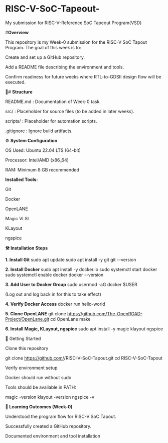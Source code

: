 # RISC-V-SoC-Tapeout-
My submission for RISC-V-Reference SoC Tapeout Program(VSD)

#**Overview**

This repository is my Week-0 submission for the RISC-V SoC Tapout Program.
The goal of this week is to:

Create and set up a GitHub repository.

Add a README file describing the environment and tools.

Confirm readiness for future weeks where RTL-to-GDSII design flow will be executed.

📂# __Structure__

README.md : Documentation of Week-0 task.

src/ : Placeholder for source files (to be added in later weeks).

scripts/ : Placeholder for automation scripts.

.gitignore : Ignore build artifacts.

⚙️ __System Configuration__

OS Used: Ubuntu 22.04 LTS (64-bit)

Processor: Intel/AMD (x86_64)

RAM: Minimum 8 GB recommended

__Installed Tools:__

Git

Docker

OpenLANE

Magic VLSI

KLayout

ngspice

__🛠️ Installation Steps__

__1. Install Git__
sudo apt update
sudo apt install -y git
git --version

__2. Install Docker__
sudo apt install -y docker.io
sudo systemctl start docker
sudo systemctl enable docker
docker --version

__3. Add User to Docker Group__
sudo usermod -aG docker $USER


(Log out and log back in for this to take effect)

__4. Verify Docker Access__
docker run hello-world

__5. Clone OpenLANE__
git clone https://github.com/The-OpenROAD-Project/OpenLane.git
cd OpenLane
make

__6. Install Magic, KLayout, ngspice__
sudo apt install -y magic klayout ngspice

🚀 Getting Started

Clone this repository

git clone https://github.com/<your-username>/RISC-V-SoC-Tapout.git
cd RISC-V-SoC-Tapout


Verify environment setup

Docker should run without sudo

Tools should be available in PATH:

magic -version
klayout -version
ngspice -v

__🎯 Learning Outcomes (Week-0)__

Understood the program flow for RISC-V SoC Tapout.

Successfully created a GitHub repository.

Documented environment and tool installation
